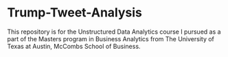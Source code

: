 # Trump-Tweet-Analysis
This repository is for the Unstructured Data Analytics course I pursued as a part of the Masters program in Business Analytics from The University of Texas at Austin, McCombs School of Business.
